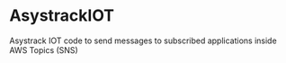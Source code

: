 # AsystrackIOT
Asystrack IOT code to send messages to subscribed applications inside AWS Topics (SNS)
